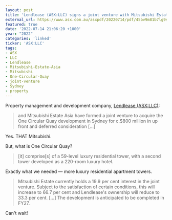 ```yaml
---
layout: post
title: 'Lendlease (ASX:LLC) signs a joint venture with Mitsubishi Estate Asia'
external_url: https://www.asx.com.au/asxpdf/20220714/pdf/45bv9m81b7lg9s.pdf
featured: true
date: '2022-07-14 21:06:20 +1000'
year: "2022"
categories: 'linked'
ticker: 'ASX:LLC'
tags:
- ASX
- LLC
- Lendlease
- Mitsubishi-Estate-Asia
- Mitsubishi
- One-Circular-Quay
- joint-venture
- Sydney
- property
---
```


Property management and development company, [Lendlease (ASX:LLC)](https://www2.asx.com.au/markets/company/LLC):

> and Mitsubishi Estate Asia have formed a joint venture to acquire the One Circular Quay development in Sydney for c.$800 million in up front and deferred consideration [...]

Yes. THAT Mitsubishi.

But, what is One Circular Quay?

> [it] comprise[s] of a 59-level luxury residential tower, with a second tower developed as a 220-room luxury hotel.

Exactly what we needed — more luxury residential apartment towers.

> Mitsubishi Estate currently holds a 19.9 per cent interest in the joint venture. Subject to the satisfaction of certain conditions, this will increase to 66.7 per cent and Lendlease's ownership will reduce to 33.3 per cent.
> [...]
> The development is anticipated to be completed in FY27.

Can't wait!

